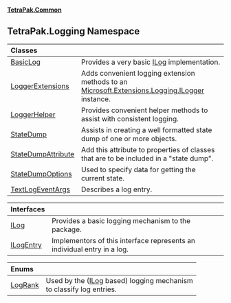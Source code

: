 #### [TetraPak.Common](index.md 'index')
## TetraPak.Logging Namespace

| Classes | |
| :--- | :--- |
| [BasicLog](TetraPak_Logging_BasicLog.md 'TetraPak.Logging.BasicLog') | Provides a very basic [ILog](TetraPak_Logging_ILog.md 'TetraPak.Logging.ILog') implementation.<br/> |
| [LoggerExtensions](TetraPak_Logging_LoggerExtensions.md 'TetraPak.Logging.LoggerExtensions') | Adds convenient logging extension methods to an [Microsoft.Extensions.Logging.ILogger](https://docs.microsoft.com/en-us/dotnet/api/Microsoft.Extensions.Logging.ILogger 'Microsoft.Extensions.Logging.ILogger') instance.<br/> |
| [LoggerHelper](TetraPak_Logging_LoggerHelper.md 'TetraPak.Logging.LoggerHelper') | Provides convenient helper methods to assist with consistent logging.<br/> |
| [StateDump](TetraPak_Logging_StateDump.md 'TetraPak.Logging.StateDump') | Assists in creating a well formatted state dump of one or more objects.<br/> |
| [StateDumpAttribute](TetraPak_Logging_StateDumpAttribute.md 'TetraPak.Logging.StateDumpAttribute') | Add this attribute to properties of classes that are to be included in a "state dump".<br/> |
| [StateDumpOptions](TetraPak_Logging_StateDumpOptions.md 'TetraPak.Logging.StateDumpOptions') | Used to specify data for getting the current state.<br/> |
| [TextLogEventArgs](TetraPak_Logging_TextLogEventArgs.md 'TetraPak.Logging.TextLogEventArgs') | Describes a log entry.<br/> |

| Interfaces | |
| :--- | :--- |
| [ILog](TetraPak_Logging_ILog.md 'TetraPak.Logging.ILog') | Provides a basic logging mechanism to the package.<br/> |
| [ILogEntry](TetraPak_Logging_ILogEntry.md 'TetraPak.Logging.ILogEntry') | Implementors of this interface represents an individual entry in a log.<br/> |

| Enums | |
| :--- | :--- |
| [LogRank](TetraPak_Logging_LogRank.md 'TetraPak.Logging.LogRank') | Used by the ([ILog](TetraPak_Logging_ILog.md 'TetraPak.Logging.ILog') based) logging mechanism<br/>to classify log entries.<br/> |
